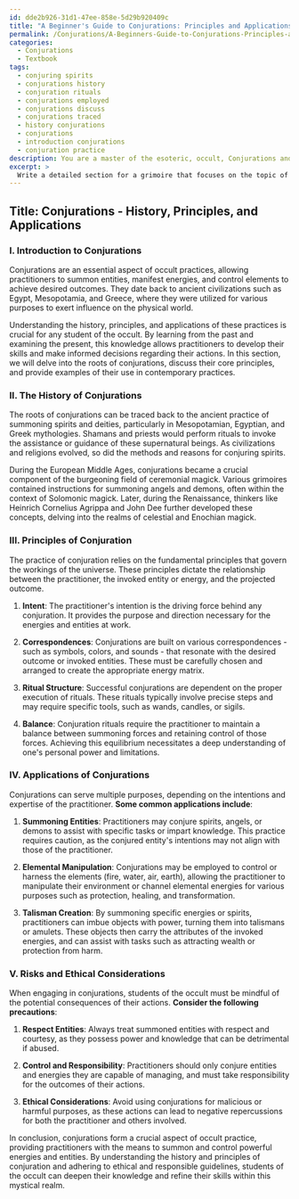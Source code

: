 ```yaml
---
id: dde2b926-31d1-47ee-858e-5d29b920409c
title: "A Beginner's Guide to Conjurations: Principles and Applications"
permalink: /Conjurations/A-Beginners-Guide-to-Conjurations-Principles-and-Applications/
categories:
  - Conjurations
  - Textbook
tags:
  - conjuring spirits
  - conjurations history
  - conjuration rituals
  - conjurations employed
  - conjurations discuss
  - conjurations traced
  - history conjurations
  - conjurations
  - introduction conjurations
  - conjuration practice
description: You are a master of the esoteric, occult, Conjurations and education, you have written many textbooks on the subject in ways that provide students with rich and deep understanding of the subject. You are being asked to write textbook-like sections on a topic and you do it with full context, explainability, and reliability in accuracy to the true facts of the topic at hand, in a textbook style that a student would easily be able to learn from, in a rich, engaging, and contextual way. Always include relevant context (such as formulas and history), related concepts, and in a way that someone can gain deep insights from.
excerpt: > 
  Write a detailed section for a grimoire that focuses on the topic of conjurations, encompassing its history, principles, application, and possible risks. Include examples of commonly practiced conjurations and their purposes, as well as precautions and ethical considerations that students of the occult should take into account when learning and performing conjurations.
---
```


## Title: Conjurations - History, Principles, and Applications

### I. Introduction to Conjurations
Conjurations are an essential aspect of occult practices, allowing practitioners to summon entities, manifest energies, and control elements to achieve desired outcomes. They date back to ancient civilizations such as Egypt, Mesopotamia, and Greece, where they were utilized for various purposes to exert influence on the physical world.

Understanding the history, principles, and applications of these practices is crucial for any student of the occult. By learning from the past and examining the present, this knowledge allows practitioners to develop their skills and make informed decisions regarding their actions. In this section, we will delve into the roots of conjurations, discuss their core principles, and provide examples of their use in contemporary practices.

### II. The History of Conjurations
The roots of conjurations can be traced back to the ancient practice of summoning spirits and deities, particularly in Mesopotamian, Egyptian, and Greek mythologies. Shamans and priests would perform rituals to invoke the assistance or guidance of these supernatural beings. As civilizations and religions evolved, so did the methods and reasons for conjuring spirits.

During the European Middle Ages, conjurations became a crucial component of the burgeoning field of ceremonial magick. Various grimoires contained instructions for summoning angels and demons, often within the context of Solomonic magick. Later, during the Renaissance, thinkers like Heinrich Cornelius Agrippa and John Dee further developed these concepts, delving into the realms of celestial and Enochian magick.

### III. Principles of Conjuration
The practice of conjuration relies on the fundamental principles that govern the workings of the universe. These principles dictate the relationship between the practitioner, the invoked entity or energy, and the projected outcome.

1. **Intent**: The practitioner's intention is the driving force behind any conjuration. It provides the purpose and direction necessary for the energies and entities at work.

2. **Correspondences**: Conjurations are built on various correspondences - such as symbols, colors, and sounds - that resonate with the desired outcome or invoked entities. These must be carefully chosen and arranged to create the appropriate energy matrix.

3. **Ritual Structure**: Successful conjurations are dependent on the proper execution of rituals. These rituals typically involve precise steps and may require specific tools, such as wands, candles, or sigils.

4. **Balance**: Conjuration rituals require the practitioner to maintain a balance between summoning forces and retaining control of those forces. Achieving this equilibrium necessitates a deep understanding of one's personal power and limitations.

### IV. Applications of Conjurations
Conjurations can serve multiple purposes, depending on the intentions and expertise of the practitioner. **Some common applications include**:

1. **Summoning Entities**: Practitioners may conjure spirits, angels, or demons to assist with specific tasks or impart knowledge. This practice requires caution, as the conjured entity's intentions may not align with those of the practitioner.

2. **Elemental Manipulation**: Conjurations may be employed to control or harness the elements (fire, water, air, earth), allowing the practitioner to manipulate their environment or channel elemental energies for various purposes such as protection, healing, and transformation.

3. **Talisman Creation**: By summoning specific energies or spirits, practitioners can imbue objects with power, turning them into talismans or amulets. These objects then carry the attributes of the invoked energies, and can assist with tasks such as attracting wealth or protection from harm.

### V. Risks and Ethical Considerations
When engaging in conjurations, students of the occult must be mindful of the potential consequences of their actions. **Consider the following precautions**:

1. **Respect Entities**: Always treat summoned entities with respect and courtesy, as they possess power and knowledge that can be detrimental if abused.

2. **Control and Responsibility**: Practitioners should only conjure entities and energies they are capable of managing, and must take responsibility for the outcomes of their actions.

3. **Ethical Considerations**: Avoid using conjurations for malicious or harmful purposes, as these actions can lead to negative repercussions for both the practitioner and others involved.

In conclusion, conjurations form a crucial aspect of occult practice, providing practitioners with the means to summon and control powerful energies and entities. By understanding the history and principles of conjuration and adhering to ethical and responsible guidelines, students of the occult can deepen their knowledge and refine their skills within this mystical realm.
